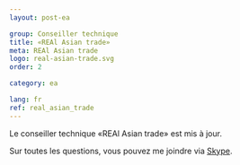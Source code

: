 ```yaml
---
layout: post-ea

group: Conseiller technique
title: «REAl Asian trade»
meta: REAl Asian trade
logo: real-asian-trade.svg
order: 2

category: ea

lang: fr
ref: real_asian_trade
---
```


Le conseiller technique «REAl Asian trade» est mis à jour.

Sur toutes les questions, vous pouvez me joindre via <a href="skype:chutkoy89?chat" target="_blank">Skype</a>.
